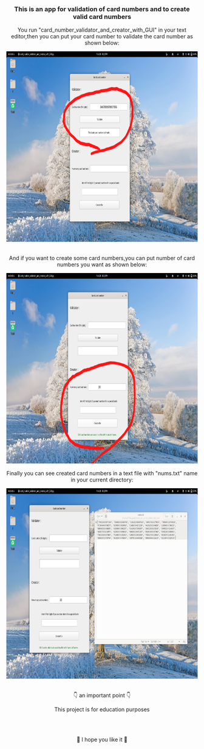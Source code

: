<h3 align="center">This is an app for validation of card numbers and to create valid card numbers</h3>
<p align="center">You run "card_number_validator_and_creator_with_GUI" in your text editor,then you can put your card number to validate the card number as shown below:</p>
<img src="pics/Screenshot from 2022-02-28 20-21-00.png" width="1300px" height="500px"><br><br>

<p align="center">And if you want to create some card numbers,you can put number of card numbers you want as shown below:</p>
<img src="pics/Screenshot from 2022-02-28 20-21-49.png" width="1300px" height="500px"><br>
<p align="center">Finally you can see created card numbers in a text file with "nums.txt" name in your current directory:</p>
<img src="pics/Screenshot from 2022-02-28 20-22-36.png" width="1300px" height="500px"><br><br>

<p align="center">👇 an important point 👇 </p>
<p align="center"> This project is for education purposes</p><br><br>
 
 
<p align="center">🌼 I hope you like it 🌼 </p>